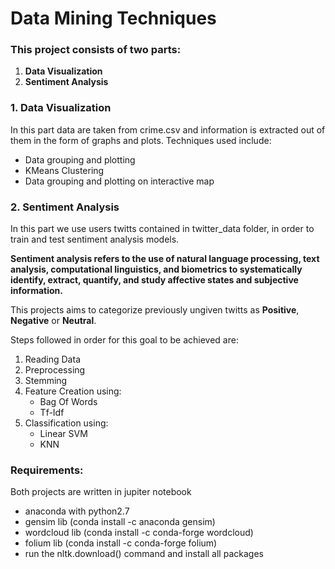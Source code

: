 # Data Mining Techniques

### This project consists of two parts:

1. **Data Visualization**
2. **Sentiment Analysis**

### 1. Data Visualization

In this part data are taken from crime.csv and information is extracted out of them in the form of graphs and plots.
Techniques used include:

* Data grouping and plotting
* KMeans Clustering
* Data grouping and plotting on interactive map

### 2. Sentiment Analysis

In this part we use users twitts contained in twitter_data folder, in order to train and test sentiment analysis models. 

**Sentiment analysis refers to the use of natural language processing, text analysis, computational linguistics, and biometrics to systematically identify, extract, quantify, and study affective states and subjective information.**

This projects aims to categorize previously ungiven twitts as **Positive**, **Negative** or **Neutral**.

Steps followed in order for this goal to be achieved are:

1. Reading Data
2. Preprocessing
3. Stemming
4. Feature Creation using:
   * Bag Of Words
   * Tf-Idf
5. Classification using:
   * Linear SVM
   * KNN
  
 
### Requirements:
Both projects are written in jupiter notebook
* anaconda with python2.7
* gensim lib (conda install -c anaconda gensim)
* wordcloud lib (conda install -c conda-forge wordcloud)
* folium lib (conda install -c conda-forge folium)
* run the nltk.download() command and install all packages
